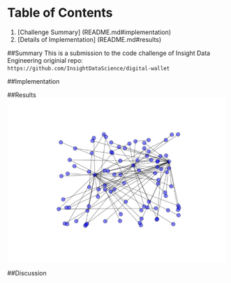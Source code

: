 # Table of Contents

1. [Challenge Summary] (README.md#implementation)
2. [Details of Implementation] (README.md#results)

##Summary
This is a submission to the code challenge of Insight Data Engineering
originial repo: `https://github.com/InsightDataScience/digital-wallet`

##Implementation

##Results
<img src="./src/network.png" width="500">

##Discussion